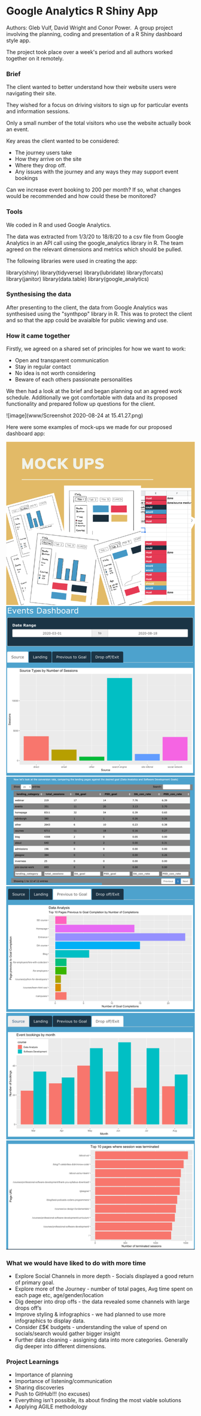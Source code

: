 # Google Analytics R Shiny App


Authors: Gleb Vulf, David Wright and Conor Power.
​
A group project involving the planning, coding and presentation of a R Shiny dashboard style app.

The project took place over a week's period and all authors worked together on it remotely.

### Brief

The client wanted to better understand how their website users were navigating their site.

They wished for a focus on driving visitors to sign up for particular events and information sessions.

Only a small number of the total visitors who use the website actually book an event.

Key areas the client wanted to be considered:

* The journey users take
* How they arrive on the site
* Where they drop off.
* Any issues with the journey and any ways they may support event bookings

Can we increase event booking to 200 per month? If so, what changes would be recommended and how could these be monitored?

### Tools

We coded in R and used Google Analytics.

The data was extracted from 1/3/20 to 18/8/20 to a csv file from Google Analytics in an API call using the google_analytics library in R. The team agreed on the relevant dimensions and metrics which should be pulled.

The following libraries were used in creating the app:

library(shiny)
library(tidyverse)
library(lubridate)
library(forcats)
library(janitor)
library(data.table)
library(google_analytics)

### Synthesising the data

After presenting to the client, the data from Google Analytics was synthesised using the "synthpop" library in R. This was to protect the client and so that the app could be avaialble for public viewing
and use.

### How it came together


Firstly, we agreed on a shared set of principles for how we want to work:

* Open and transparent communication
* Stay in regular contact
* No idea is not worth considering
* Beware of  each others passionate personalities

We then had a look at the brief and began planning out an agreed work schedule. Additionally we got comfortable with data and its proposed functionality and prepared follow up questions for the client.

![image](www/Screenshot 2020-08-24 at 15.41.27.png)

Here were some examples of mock-ups we made for our proposed dashboard app:

![image](www/Unknown.png)
![image](www/Unknown-1.png)
![image](www/Unknown-2.png)
![image](www/Unknown-3.png)
![image](www/Unknown-4.png)
![image](www/Unknown-5.png)



### What we would have liked to do with more time

* Explore Social Channels in more depth - Socials displayed a good return of primary goal.
* Explore more of the Journey - number of total pages, Avg time spent on each page etc, age/gender/location
* Dig deeper into drop offs - the data revealed some channels with large drops off’s
* Improve styling & infographics - we had planned to use more infographics to display data.
* Consider £$€ budgets - understanding the value of spend on socials/search would gather bigger insight
* Further data cleaning - assigning data into more categories. Generally dig deeper into different dimensions.

### Project Learnings

* Importance of planning
* Importance of listening/communication
* Sharing discoveries
* Push to GitHub!!! (no excuses)
* Everything isn’t possible, its about finding the most viable solutions
* Applying AGILE methodology
